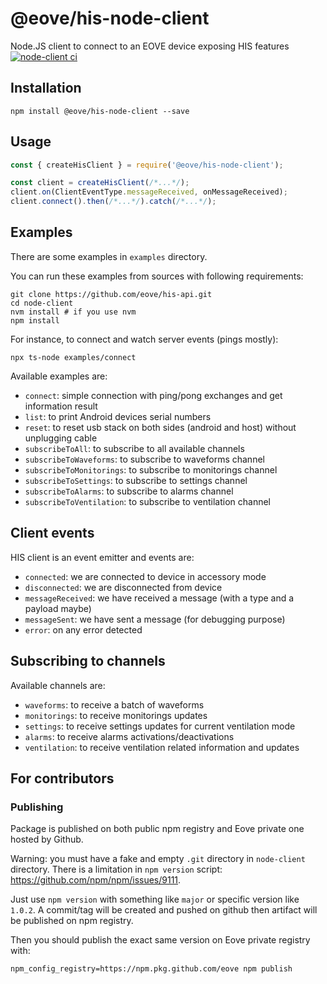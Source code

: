 # @eove/his-node-client

Node.JS client to connect to an EOVE device exposing HIS features
[![node-client ci](https://github.com/eove/his-api/actions/workflows/node_client_ci.yml/badge.svg)](https://github.com/eove/his-api/actions/workflows/node_client_ci.yml)

## Installation

```
npm install @eove/his-node-client --save
```

## Usage

```js
const { createHisClient } = require('@eove/his-node-client');

const client = createHisClient(/*...*/);
client.on(ClientEventType.messageReceived, onMessageReceived);
client.connect().then(/*...*/).catch(/*...*/);
```

## Examples

There are some examples in `examples` directory.

You can run these examples from sources with following requirements:

```
git clone https://github.com/eove/his-api.git
cd node-client
nvm install # if you use nvm
npm install
```

For instance, to connect and watch server events (pings mostly):

```
npx ts-node examples/connect
```

Available examples are:

- `connect`: simple connection with ping/pong exchanges and get information result
- `list`: to print Android devices serial numbers
- `reset`: to reset usb stack on both sides (android and host) without unplugging cable
- `subscribeToAll`: to subscribe to all available channels
- `subscribeToWaveforms`: to subscribe to waveforms channel
- `subscribeToMonitorings`: to subscribe to monitorings channel
- `subscribeToSettings`: to subscribe to settings channel
- `subscribeToAlarms`: to subscribe to alarms channel
- `subscribeToVentilation`: to subscribe to ventilation channel

## Client events

HIS client is an event emitter and events are:

- `connected`: we are connected to device in accessory mode
- `disconnected`: we are disconnected from device
- `messageReceived`: we have received a message (with a type and a payload maybe)
- `messageSent`: we have sent a message (for debugging purpose)
- `error`: on any error detected

## Subscribing to channels

Available channels are:

- `waveforms`: to receive a batch of waveforms
- `monitorings`: to receive monitorings updates
- `settings`: to receive settings updates for current ventilation mode
- `alarms`: to receive alarms activations/deactivations
- `ventilation`: to receive ventilation related information and updates

## For contributors

### Publishing

Package is published on both public npm registry and Eove private one hosted by Github.

Warning: you must have a fake and empty `.git` directory in `node-client` directory.
There is a limitation in `npm version` script: https://github.com/npm/npm/issues/9111.

Just use `npm version` with something like `major` or specific version like `1.0.2`.
A commit/tag will be created and pushed on github then artifact will be published on npm registry.

Then you should publish the exact same version on Eove private registry with:

```
npm_config_registry=https://npm.pkg.github.com/eove npm publish
```
